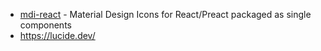 - [mdi-react](https://github.com/levrik/mdi-react) - Material Design Icons for React/Preact packaged as single components
- https://lucide.dev/
